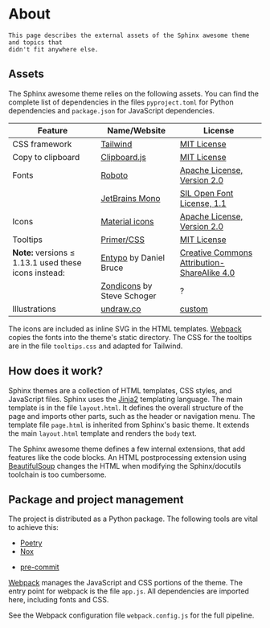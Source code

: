 # About

```{rst-class} lead
This page describes the external assets of the Sphinx awesome theme and topics that
didn't fit anywhere else.
```

## Assets

The Sphinx awesome theme relies on the following assets. You can find the complete list
of dependencies in the files `pyproject.toml` for Python dependencies and `package.json`
for JavaScript dependencies.

<!-- vale Awesome.SpellCheck = NO -->

| Feature                                               | Name/Website                                                             | License                                                                                      |
| ----------------------------------------------------- | ------------------------------------------------------------------------ | -------------------------------------------------------------------------------------------- |
| CSS framework                                         | [Tailwind]                                                               | [MIT License](https://github.com/tailwindlabs/tailwindcss/blob/master/LICENSE)               |
| Copy to clipboard                                     | [Clipboard.js](https://clipboardjs.com/)                                 | [MIT License](https://github.com/zenorocha/clipboard.js/blob/master/LICENSE)                 |
| Fonts                                                 | [Roboto](https://github.com/googlefonts/roboto)                          | [Apache License, Version 2.0]                                                                |
|                                                       | [JetBrains Mono](https://github.com/JetBrains/JetBrainsMono/)            | [SIL Open Font License, 1.1](https://github.com/JetBrains/JetBrainsMono/blob/master/OFL.txt) |
| Icons                                                 | [Material icons](https://fonts.google.com/icons?selected=Material+Icons) | [Apache License, Version 2.0]                                                                |
| Tooltips                                              | [Primer/CSS](https://primer.style/css/)                                  | [MIT License](https://github.com/primer/css/blob/main/LICENSE)                               |
| **Note:** versions ≤ 1.13.1 used these icons instead: | [Entypo](http://www.entypo.com) by Daniel Bruce                          | [Creative Commons Attribution-ShareAlike 4.0]                                                |
|                                                       | [Zondicons](http://www.zondicons.com) by Steve Schoger                   | ?                                                                                            |
| Illustrations                                         | [undraw.co](https://undraw.co)                                           | [custom](https://undraw.co/license)                                                          |

<!-- vale Awesome.SpellCheck = YES -->

[creative commons attribution-sharealike 4.0]: https://creativecommons.org/licenses/by-sa/4.0/legalcode
[apache license, version 2.0]: https://www.apache.org/licenses/LICENSE-2.0.html

The icons are included as inline SVG in the HTML templates. [Webpack] copies the fonts
into the theme's static directory. The CSS for the tooltips are in the file
`tooltips.css` and adapted for Tailwind.

## How does it work?

Sphinx themes are a collection of HTML templates, CSS styles, and JavaScript files.
Sphinx uses the [Jinja2] templating language. The main template is in the file
`layout.html`. It defines the overall structure of the page and imports other parts,
such as the header or navigation menu. The template file `page.html` is inherited from
Sphinx's basic theme. It extends the main `layout.html` template and renders the `body`
text.

The Sphinx awesome theme defines a few internal extensions, that add features like the
code blocks. An HTML postprocessing extension using [BeautifulSoup] changes the HTML
when modifying the Sphinx/docutils toolchain is too cumbersome.

## Package and project management

The project is distributed as a Python package. The following tools are vital to
achieve this:

- [Poetry](https://python-poetry.org/)
- [Nox](https://nox.thea.codes/en/stable/)
<!-- vale 18F.Clarity = NO -->
- [pre-commit](https://pre-commit.com/)
<!-- vale 18F.Clarity = YES -->

[Webpack] manages the JavaScript and CSS portions of the theme. The entry point for
webpack is the file `app.js`. All dependencies are imported here, including fonts and
CSS.

See the Webpack configuration file `webpack.config.js` for the full pipeline.

[jinja2]: https://jinja.palletsprojects.com
[webpack]: https://webpack.js.org
[tailwind]: https://tailwindcss.com
[docutils]: https://docutils.sourceforge.io/
[beautifulsoup]: https://www.crummy.com/software/BeautifulSoup/
